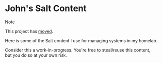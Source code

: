 # John's Salt Content

> [!NOTE]
> This project has [moved](https://git.vim.wtf/wq/salt-content).

Here is some of the Salt content I use for managing systems in my homelab.

Consider this a work-in-progress. You're free to steal/reuse this content, but you do so at your own risk.
